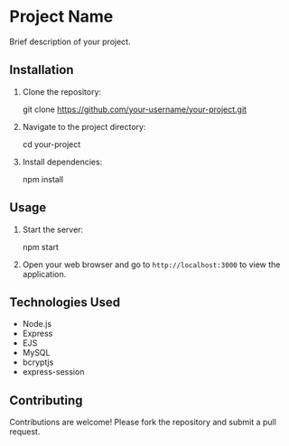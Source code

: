 # Project Name

Brief description of your project.

## Installation

1.  Clone the repository:

    git clone https://github.com/your-username/your-project.git

1.  Navigate to the project directory:

    cd your-project

1.  Install dependencies:

    npm install

## Usage

1.  Start the server:

    npm start

1.  Open your web browser and go to `http://localhost:3000` to view the application.

## Technologies Used

*   Node.js
*   Express
*   EJS
*   MySQL
*   bcryptjs
*   express-session

## Contributing

Contributions are welcome! Please fork the repository and submit a pull request.
